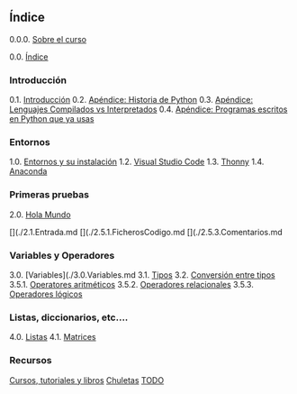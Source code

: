 ## Índice

0.0.0. [Sobre el curso](./0.0.0.SobreElCurso.md)

0.0. [Índice](./0.0.indice.md)

### Introducción

0.1. [Introducción](./0.1.Introduccion.md)
0.2. [Apéndice: Historia de Python](./0.3.Apendice:HistoriaPython.md)
0.3. [Apéndice: Lenguajes Compilados vs Interpretados](./0.3.Apendice:Compilados_vs_Interpretados.md)
0.4. [Apéndice: Programas escritos en Python que ya usas](./0.4.0.4.ApendiceProgramasPythonQueUsas.md)

### Entornos
1.0. [Entornos y su instalación](./1.0.Entornos.md)
1.2. [Visual Studio Code](./1.2.VSCode.me)
1.3. [Thonny](./1.3.Thonny.md)
1.4. [Anaconda](./1.4.Anaconda.md)

### Primeras pruebas

2.0. [Hola Mundo](./2.0.0.HolaMundo.md)

[](./2.1.Entrada.md
[](./2.5.1.FicherosCodigo.md
[](./2.5.3.Comentarios.md

### Variables y Operadores

3.0. [Variables](./3.0.Variables.md
3.1. [Tipos](./3.1.Tipos.md)
3.2. [Conversión entre tipos](./3.2.ConversionTipos.md)
3.5.1. [Operatores aritméticos](./3.5.1.OperadoresAritmeticos.md)
3.5.2. [Operadores relacionales](./3.5.2.OperadoresRelacionales.md)
3.5.3. [Operadores lógicos](./3.5.3.OperadoresLogicos.md)


### Listas, diccionarios, etc....
4.0. [Listas](./4.0.Listas.md)
4.1. [Matrices](./4.1.Matrices.md)


### Recursos

[Cursos, tutoriales y libros](./cursos.md)
[Chuletas](./Sheets)
[TODO](./todo.md)


